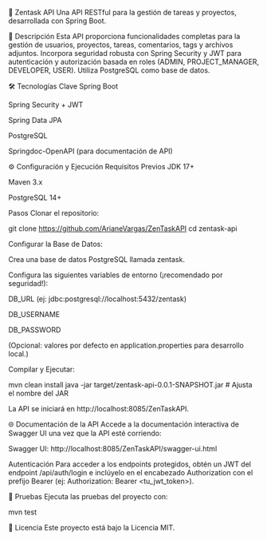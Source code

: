 🚀 Zentask API
Una API RESTful para la gestión de tareas y proyectos, desarrollada con Spring Boot.

📝 Descripción
Esta API proporciona funcionalidades completas para la gestión de usuarios, proyectos, tareas, comentarios, tags y archivos adjuntos. Incorpora seguridad robusta con Spring Security y JWT para autenticación y autorización basada en roles (ADMIN, PROJECT_MANAGER, DEVELOPER, USER). Utiliza PostgreSQL como base de datos.

🛠️ Tecnologías Clave
Spring Boot

Spring Security + JWT

Spring Data JPA

PostgreSQL

Springdoc-OpenAPI (para documentación de API)

⚙️ Configuración y Ejecución
Requisitos Previos
JDK 17+

Maven 3.x

PostgreSQL 14+

Pasos
Clonar el repositorio:

git clone https://github.com/ArianeVargas/ZenTaskAPI
cd zentask-api

Configurar la Base de Datos:

Crea una base de datos PostgreSQL llamada zentask.

Configura las siguientes variables de entorno (¡recomendado por seguridad!):

DB_URL (ej: jdbc:postgresql://localhost:5432/zentask)

DB_USERNAME

DB_PASSWORD

(Opcional: valores por defecto en application.properties para desarrollo local.)

Compilar y Ejecutar:

mvn clean install
java -jar target/zentask-api-0.0.1-SNAPSHOT.jar # Ajusta el nombre del JAR

La API se iniciará en http://localhost:8085/ZenTaskAPI.

🌐 Documentación de la API
Accede a la documentación interactiva de Swagger UI una vez que la API esté corriendo:

Swagger UI: http://localhost:8085/ZenTaskAPI/swagger-ui.html

Autenticación
Para acceder a los endpoints protegidos, obtén un JWT del endpoint /api/auth/login e inclúyelo en el encabezado Authorization con el prefijo Bearer (ej: Authorization: Bearer <tu_jwt_token>).

🧪 Pruebas
Ejecuta las pruebas del proyecto con:

mvn test

📄 Licencia
Este proyecto está bajo la Licencia MIT.